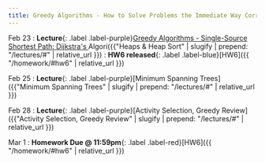 ```yaml
---
title: Greedy Algorithms - How to Solve Problems the Immediate Way Correctly
---
```


Feb 23
: **Lecture**{: .label .label-purple}[Greedy Algorithms - Single-Source Shortest Path: Dijkstra's ](#)Algori({{"Heaps & Heap Sort" | slugify | prepend: "/lectures/#" | relative_url }})
: **HW6 released**{: .label .label-blue}[HW6]({{ "/homework/#hw6" | relative_url }})

Feb 25
: **Lecture**{: .label .label-purple}[Minimum Spanning Trees]({{"Minimum Spanning Trees" | slugify | prepend: "/lectures/#" | relative_url }})


Feb 28
: **Lecture**{: .label .label-purple}[Activity Selection, Greedy Review]({{"Activity Selection, Greedy Review" | slugify | prepend: "/lectures/#" | relative_url }})

Mar 1
: **Homework Due @ 11:59pm**{: .label .label-red}[HW6]({{ "/homework/#hw6" | relative_url }})

